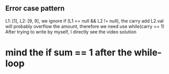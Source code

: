 ## Error case pattern
L1: [1], L2: [9, 9], we ignore if (L1 == null && L2 != null), the carry add L2.val will probably overflow the amount, therefore we need use while(carry == 1)
After trying to write by myself, I directly see the video solution
# mind the if sum == 1 after the while-loop

